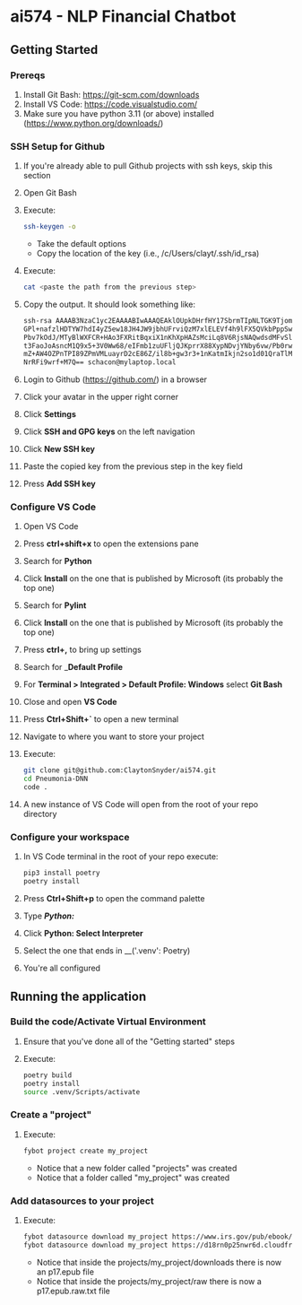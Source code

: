 # ai574 - NLP Financial Chatbot

## Getting Started

### Prereqs

1. Install Git Bash: <https://git-scm.com/downloads>
1. Install VS Code: <https://code.visualstudio.com/>
1. Make sure you have python 3.11 (or above) installed (<https://www.python.org/downloads/>)

### SSH Setup for Github

1. If you're already able to pull Github projects with ssh keys, skip this section
1. Open Git Bash
1. Execute:

    ```bash
    ssh-keygen -o
    ```

    * Take the default options
    * Copy the location of the key (i.e., /c/Users/clayt/.ssh/id_rsa)
1. Execute:

    ```bash
    cat <paste the path from the previous step>
    ```

1. Copy the output. It should look something like:

    ```bash
    ssh-rsa AAAAB3NzaC1yc2EAAAABIwAAAQEAklOUpkDHrfHY17SbrmTIpNLTGK9Tjom/BWDSU
    GPl+nafzlHDTYW7hdI4yZ5ew18JH4JW9jbhUFrviQzM7xlELEVf4h9lFX5QVkbPppSwg0cda3
    Pbv7kOdJ/MTyBlWXFCR+HAo3FXRitBqxiX1nKhXpHAZsMciLq8V6RjsNAQwdsdMFvSlVK/7XA
    t3FaoJoAsncM1Q9x5+3V0Ww68/eIFmb1zuUFljQJKprrX88XypNDvjYNby6vw/Pb0rwert/En
    mZ+AW4OZPnTPI89ZPmVMLuayrD2cE86Z/il8b+gw3r3+1nKatmIkjn2so1d01QraTlMqVSsbx
    NrRFi9wrf+M7Q== schacon@mylaptop.local
    ```

1. Login to Github (<https://github.com/>) in a browser
1. Click your avatar in the upper right corner
1. Click __Settings__
1. Click __SSH and GPG keys__ on the left navigation
1. Click __New SSH key__
1. Paste the copied key from the previous step in the key field
1. Press __Add SSH key__

### Configure VS Code

1. Open VS Code
1. Press __ctrl+shift+x__ to open the extensions pane
1. Search for __Python__
1. Click __Install__ on the one that is published by Microsoft (its probably the top one)
1. Search for __Pylint__
1. Click __Install__ on the one that is published by Microsoft (its probably the top one)
1. Press __ctrl+,__ to bring up settings
1. Search for ___Default Profile__
1. For __Terminal > Integrated > Default Profile: Windows__ select __Git Bash__
1. Close and open __VS Code__
1. Press __Ctrl+Shift+`__ to open a new terminal
1. Navigate to where you want to store your project
1. Execute:

    ```bash
    git clone git@github.com:ClaytonSnyder/ai574.git
    cd Pneumonia-DNN
    code .
    ```

1. A new instance of VS Code will open from the root of your repo directory

### Configure your workspace

1. In VS Code terminal in the root of your repo execute:

    ```bash
    pip3 install poetry
    poetry install
    ```

1. Press __Ctrl+Shift+p__ to open the command palette
1. Type ___Python:___
1. Click __Python: Select Interpreter__
1. Select the one that ends in __('.venv': Poetry)
1. You're all configured

## Running the application

### Build the code/Activate Virtual Environment

1. Ensure that you've done all of the "Getting started" steps
1. Execute:

    ```bash
    poetry build
    poetry install
    source .venv/Scripts/activate
    ```

### Create a "project"

1. Execute:

    ```bash
    fybot project create my_project
    ```

    * Notice that a new folder called "projects" was created
    * Notice that a folder called "my_project" was created

### Add datasources to your project

1. Execute:

    ```bash
    fybot datasource download my_project https://www.irs.gov/pub/ebook/p17.epub
    fybot datasource download my_project https://d18rn0p25nwr6d.cloudfront.net/CIK-0001045810/1cbe8fe7-e08a-46e3-8dcc-b429fc06c1a4.pdf
    ```

    * Notice that inside the projects/my_project/downloads there is now an p17.epub file
    * Notice that inside the projects/my_project/raw there is now a p17.epub.raw.txt file
